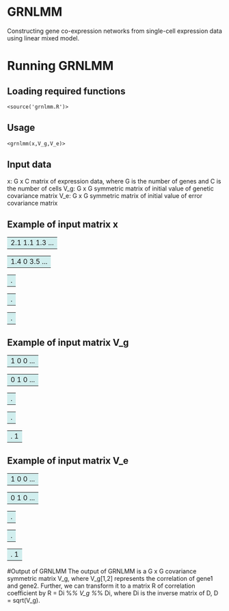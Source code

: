 # GRNLMM
Constructing gene co-expression networks from single-cell expression data using linear mixed model.
# Running GRNLMM
## Loading required functions
`<source('grnlmm.R')>`

## Usage
`<grnlmm(x,V_g,V_e)>`

## Input data
x: G x C matrix of expression data, where G is the number of genes and C is the number of cells
V_g: G x G symmetric matrix of initial value of genetic covariance matrix
V_e: G x G symmetric matrix of initial value of error covariance matrix

## Example of input matrix x
<table><tr><td bgcolor=#D1EEEE>2.1   1.1   1.3   ...</td></tr></table>
<table><tr><td bgcolor=#D1EEEE>1.4   0   3.5   ...</td></tr></table>
<table><tr><td bgcolor=#D1EEEE>.</td></tr></table>
<table><tr><td bgcolor=#D1EEEE>.</td></tr></table>
<table><tr><td bgcolor=#D1EEEE>.</td></tr></table>

## Example of input matrix V_g
<table><tr><td bgcolor=#D1EEEE>1   0   0   ...</td></tr></table>
<table><tr><td bgcolor=#D1EEEE>0   1   0   ...</td></tr></table>
<table><tr><td bgcolor=#D1EEEE>.</td></tr></table>
<table><tr><td bgcolor=#D1EEEE>.</td></tr></table>
<table><tr><td bgcolor=#D1EEEE>.           1</td></tr></table>

## Example of input matrix V_e
<table><tr><td bgcolor=#D1EEEE>1   0   0   ...</td></tr></table>
<table><tr><td bgcolor=#D1EEEE>0   1   0   ...</td></tr></table>
<table><tr><td bgcolor=#D1EEEE>.</td></tr></table>
<table><tr><td bgcolor=#D1EEEE>.</td></tr></table>
<table><tr><td bgcolor=#D1EEEE>.           1</td></tr></table>

#Output of GRNLMM
The output of GRNLMM is a G x G covariance symmetric matrix V_g, where V_g[1,2] represents the correlation of gene1 and gene2.
Further, we can transform it to a matrix R of correlation coefficient by
R = Di %*% V_g %*% Di, where Di is the inverse matrix of D, D = sqrt(V_g).
